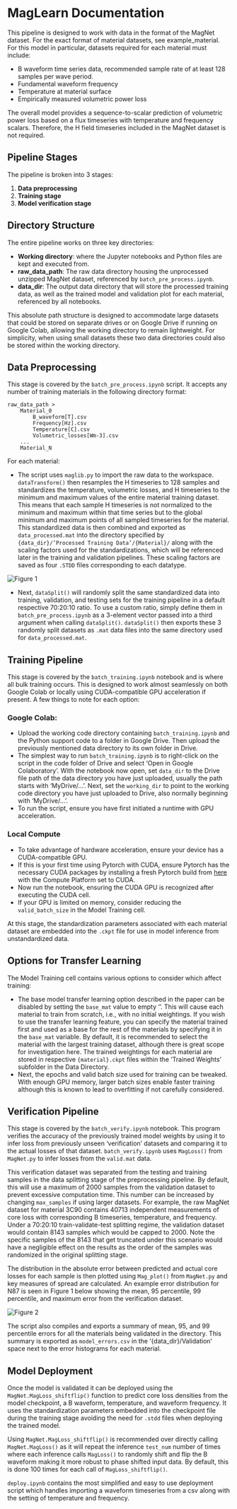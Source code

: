 # MagLearn Documentation

This pipeline is designed to work with data in the format of the MagNet dataset. For the exact format of material datasets, see example_material. For this model in particular, datasets required for each material must include:

- B waveform time series data, recommended sample rate of at least 128 samples per wave period.
- Fundamental waveform frequency
- Temperature at material surface
- Empirically measured volumetric power loss

The overall model provides a sequence-to-scalar prediction of volumetric power loss based on a flux timeseries with temperature and frequency scalars. Therefore, the H field timeseries included in the MagNet dataset is not required.

## Pipeline Stages

The pipeline is broken into 3 stages:

1. **Data preprocessing**
2. **Training stage**
3. **Model verification stage**

## Directory Structure

The entire pipeline works on three key directories:

- **Working directory**: where the Jupyter notebooks and Python files are kept and executed from.
- **raw_data_path**: The raw data directory housing the unprocessed unzipped MagNet dataset, referenced by `batch_pre_process.ipynb`.
- **data_dir**: The output data directory that will store the processed training data, as well as the trained model and validation plot for each material, referenced by all notebooks.

This absolute path structure is designed to accommodate large datasets that could be stored on separate drives or on Google Drive if running on Google Colab, allowing the working directory to remain lightweight. For simplicity, when using small datasets these two data directories could also be stored within the working directory.

## Data Preprocessing

This stage is covered by the `batch_pre_process.ipynb` script. It accepts any number of training materials in the following directory format:

```
raw_data_path >
    Material_0
        B_waveform[T].csv
        Frequency[Hz].csv
        Temperature[C].csv
        Volumetric_losses[Wm-3].csv
    ...
    Material_N
```
For each material:

- The script uses `maglib.py` to import the raw data to the workspace. `dataTransform()` then resamples the H timeseries to 128 samples and standardizes the temperature, volumetric losses, and H timeseries to the minimum and maximum values of the entire material training dataset. This means that each sample H timeseries is not normalized to the minimum and maximum within that time series but to the global minimum and maximum points of all sampled timeseries for the material. This standardized data is then combined and exported as `data_processed.mat` into the directory specified by `{data_dir}/’Processed Training Data’/{Material}/` along with the scaling factors used for the standardizations, which will be referenced later in the training and validation pipelines. These scaling factors are saved as four `.STDD` files corresponding to each datatype.

![Figure 1](Example_Downsample_Plot.png)

- Next, `dataSplit()` will randomly split the same standardized data into training, validation, and testing sets for the training pipeline in a default respective 70:20:10 ratio. To use a custom ratio, simply define them in `batch_pre_process.ipynb` as a 3-element vector passed into a third argument when calling `dataSplit()`. `dataSplit()` then exports these 3 randomly split datasets as `.mat` data files into the same directory used for `data_processed.mat`.

## Training Pipeline

This stage is covered by the `batch_training.ipynb` notebook and is where all bulk training occurs. This is designed to work almost seamlessly on both Google Colab or locally using CUDA-compatible GPU acceleration if present. A few things to note for each option:

### Google Colab:

- Upload the working code directory containing `batch_training.ipynb` and the Python support code to a folder in Google Drive. Then upload the previously mentioned data directory to its own folder in Drive.
- The simplest way to run `batch_training.ipynb` is to right-click on the script in the code folder of Drive and select ‘Open in Google Colaboratory’. With the notebook now open, set `data_dir` to the Drive file path of the data directory you have just uploaded, usually the path starts with ‘MyDrive/…’. Next, set the `working_dir` to point to the working code directory you have just uploaded to Drive, also normally beginning with ‘MyDrive/…’.
- To run the script, ensure you have first initiated a runtime with GPU acceleration.

### Local Compute

- To take advantage of hardware acceleration, ensure your device has a CUDA-compatible GPU.
- If this is your first time using Pytorch with CUDA, ensure Pytorch has the necessary CUDA packages by installing a fresh Pytorch build from [here](https://pytorch.org/get-started/locally/) with the Compute Platform set to CUDA.
- Now run the notebook, ensuring the CUDA GPU is recognized after executing the CUDA cell.
- If your GPU is limited on memory, consider reducing the `valid_batch_size` in the Model Training cell.

At this stage, the standardization parameters associated with each material dataset are embedded into the `.ckpt` file for use in model inference from unstandardized data.

## Options for Transfer Learning

The Model Training cell contains various options to consider which affect training:

- The base model transfer learning option described in the paper can be disabled by setting the `base_mat` value to empty ‘’. This will cause each material to train from scratch, i.e., with no initial weightings. If you wish to use the transfer learning feature, you can specify the material trained first and used as a base for the rest of the materials by specifying it in the `base_mat` variable. By default, it is recommended to select the material with the largest training dataset, although there is great scope for investigation here. The trained weightings for each material are stored in respective `{material}.ckpt` files within the ‘Trained Weights’ subfolder in the Data Directory.
- Next, the epochs and valid batch size used for training can be tweaked. With enough GPU memory, larger batch sizes enable faster training although this is known to lead to overfitting if not carefully considered.

## Verification Pipeline

This stage is covered by the `batch_verify.ipynb` notebook. This program verifies the accuracy of the previously trained model weights by using it to infer loss from previously unseen ‘verification’ datasets and comparing it to the actual losses of that dataset. `batch_verify.ipynb` uses `MagLoss()` from `MagNet.py` to infer losses from the `valid.mat` data.

This verification dataset was separated from the testing and training samples in the data splitting stage of the preprocessing pipeline. By default, this will use a maximum of 2000 samples from the validation dataset to prevent excessive computation time. This number can be increased by changing `max_samples` if using larger datasets. For example, the raw MagNet dataset for material 3C90 contains 40713 independent measurements of core loss with corresponding B timeseries, temperature, and frequency. Under a 70:20:10 train-validate-test splitting regime, the validation dataset would contain 8143 samples which would be capped to 2000. Note the specific samples of the 8143 that get truncated under this scenario would have a negligible effect on the results as the order of the samples was randomized in the original splitting stage.

The distribution in the absolute error between predicted and actual core losses for each sample is then plotted using `Mag_plot()` from `MagNet.py` and key measures of spread are calculated. An example error distribution for N87 is seen in Figure 1 below showing the mean, 95 percentile, 99 percentile, and maximum error from the verification dataset.

![Figure 2](Example_Validation_Histogram.png)

The script also compiles and exports a summary of mean, 95, and 99 percentile errors for all the materials being validated in the directory. This summary is exported as `model_errors.csv` in the ‘{data_dir}/Validation’ space next to the error histograms for each material.

## Model Deployment

Once the model is validated it can be deployed using the `MagNet.MagLoss_shiftflip()` function to predict core loss densities from the model checkpoint, a B waveform, temperature, and waveform frequency. It uses the standardization parameters embedded into the checkpoint file during the training stage avoiding the need for `.stdd` files when deploying the trained model.

Using `MagNet.MagLoss_shiftflip()` is recommended over directly calling `MagNet.MagLoss()` as it will repeat the inference `test_num` number of times where each inference calls `MagLoss()` to randomly shift and flip the B waveform making it more robust to phase shifted input data. By default, this is done 100 times for each call of `MagLoss_shiftflip()`.

`deploy.ipynb` contains the most simplified and easy to use deployment script which handles importing a waveform timeseries from a csv along with the setting of temperature and frequency.
